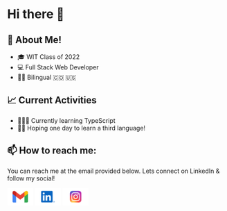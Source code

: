 # Hi there 👋


## :book: About Me!
- 🎓 WIT Class of 2022
- 💻 Full Stack Web Developer 
- 🤟🏼 Bilingual 🇨🇴 🇺🇸

## 📈 Current Activities 
- 🧑🏻‍💻 Currently learning TypeScript
- 🙏🏼 Hoping one day to learn a third language! 


## 📫 How to reach me:
You can reach me at the email provided below. Lets connect on LinkedIn & follow my social!

[<img src="https://raw.githubusercontent.com/BryanBH/BryanBH/main/socials/Gmail-Logo.wine.svg" height="40em" align="center" alt="Email Bryan Benjumea" title="Email Bryan Benjumea"/>](mailto:bryanbenjumea@gmail.com)
[<img src="https://raw.githubusercontent.com/BryanBH/BryanBH/main/socials/LinkedIn-Icon-Logo.wine.svg" height="40em" align="center" alt="Follow BryanBH on LinkedIn" title="Follow Bryan on LinkedIn"/>](https://www.linkedin.com/in/bryan-benjumea/)
[<img src="https://raw.githubusercontent.com/BryanBH/BryanBH/main/socials/Instagram-Logo.wine.svg" height="40em" align="center" alt="Follow BryanBH on Instagram" title="Follow Bryan on Instagram"/>](https://www.instagram.com/bryan_benjumea/)
<!--
**BryanBH/BryanBH** is a ✨ _special_ ✨ repository because its `README.md` (this file) appears on your GitHub profile.

Here are some ideas to get you started:

- 🔭 I’m currently working on ...
- 🌱 I’m currently learning ...
- 👯 I’m looking to collaborate on ...
- 🤔 I’m looking for help with ...
- 💬 Ask me about ...
- 📫 How to reach me: ...
- 😄 Pronouns: ...
- ⚡ Fun fact: ...
-->
